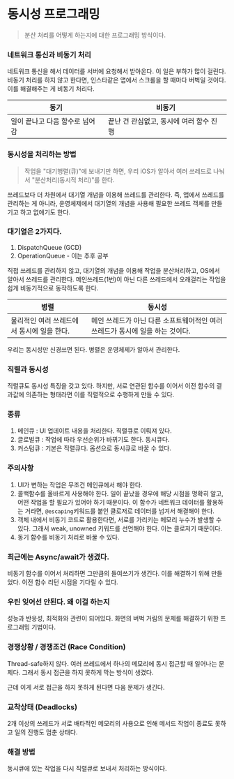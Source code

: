 # 동시성 프로그래밍

> 분산 처리를 어떻게 하는지에 대한 프로그래밍 방식이다.

### 네트워크 통신과 비동기 처리

네트워크 통신을 해서 데이터를 서버에 요청해서 받아온다.
이 일은 부하가 많이 걸린다.
비동기 처리를 하지 않고 한다면, 인스타같은 앱에서 스크롤을 할 때마다 버벅일 것이다.
이를 해결해주는 게 비동기 처리다.

| 동기                           | 비동기                                  |
| ------------------------------ | --------------------------------------- |
| 일이 끝나고 다음 함수로 넘어감 | 끝난 건 관심없고, 동시에 여러 함수 진행 |

### 동시성을 처리하는 방법

> 작업을 "대기행렬(큐)"에 보내기만 하면, 우리 iOS가 알아서 여러 쓰레드로 나눠서 "분산처리(동시적 처리)"를 한다.

쓰레드보다 더 차원에서 대기열 개념을 이용해 쓰레드를 관리한다.
즉, 앱에서 쓰레드를 관리하는 게 아니라, 운영체제에서 대기열의 개념을 사용해 필요한 쓰레드 객체를 만들기고 하고 없애기도 한다.

### 대기열은 2가지다.

1. DispatchQueue (GCD)
2. OperationQueue - 이는 추후 공부

직접 쓰레드를 관리하지 않고, 대기열의 개념을 이용해 작업을 분산처리하고, OS에서 알아서 쓰레드를 관리한다.
메인쓰레드(1번)이 아닌 다른 쓰레드에서 오래걸리는 작업을 쉽게 비동기적으로 동작하도록 한다.

| 병렬                                       | 동시성                                                                        |
| ------------------------------------------ | ----------------------------------------------------------------------------- |
| 물리적인 여러 쓰레드에서 동시에 일을 한다. | 메인 쓰레드가 아닌 다른 소프트웨어적인 여러 쓰레드가 동시에 일을 하는 것이다. |

우리는 동시성만 신경쓰면 된다.
병렬은 운영체제가 알아서 관리한다.

### 직렬과 동시성

직렬큐도 동시성 특징을 갖고 있다.
하지만, 서로 연관된 함수를 이어서 이전 함수의 결과값에 의존하는 형태라면 이를 직렬적으로 수행하게 만들 수 있다.

### 종류

1. 메인큐 : UI 업데이트 내용을 처리한다. 직렬큐로 이뤄져 있다.
2. 글로벌큐 : 작업에 따라 우선순위가 바뀌기도 한다. 동시큐다.
3. 커스텀큐 : 기본은 직렬큐다. 옵션으로 동시큐로 바꿀 수 있다.

### 주의사항

1. UI가 변하는 작업은 무조건 메인큐에서 해야 한다.
2. 콜백함수를 올바르게 사용해야 한다. 일이 끝났을 경우에 해당 시점을 명확히 알고, 어떤 작업을 할 필요가 있어야 하기 때문이다. 이 함수가 네트워크 데이터를 활용하는 거라면, `@escaping`키워드를 붙인 클로저로 데이터를 넘겨서 해결해야 한다.
3. 객체 내에서 비동기 코드로 활용한다면, 서로를 가리키는 메모리 누수가 발생할 수 있다. 그래서 weak, unowned 키워드를 선언해야 한다. 이는 클로저기 때문이다.
4. 동기 함수를 비동기 처리로 바꿀 수 있다.

### 최근에는 Async/await가 생겼다.

비동기 함수를 이어서 처리하면 그만큼의 들여쓰기가 생긴다.
이를 해결하기 위해 만들었다.
이전 함수 리턴 시점을 기다릴 수 있다.

### 우린 잊어선 안된다. 왜 이걸 하는지

성능과 반응성, 최적화와 관련이 되어있다. 화면의 버벅 거림의 문제를 해결하기 위한 프로그래밍 기법이다.

### 경쟁상황 / 경쟁조건 (Race Condition)

Thread-safe하지 않다.
여러 쓰레드에서 하나의 메모리에 동시 접근할 때 일어나는 문제다.
그래서 동시 접근을 하지 못하게 막는 방식이 생겼다.

근데 이게 서로 접근을 하지 못하게 된다면 다음 문제가 생긴다.

### 교착상태 (Deadlocks)

2개 이상의 쓰레드가 서로 배타적인 메모리의 사용으로 인해 메서드 작업이 종료도 못하고 일의 진행도 멈춘 상태다.

### 해결 방법

동시큐에 있는 작업을 다시 직렬큐로 보내서 처리하는 방식이다.
